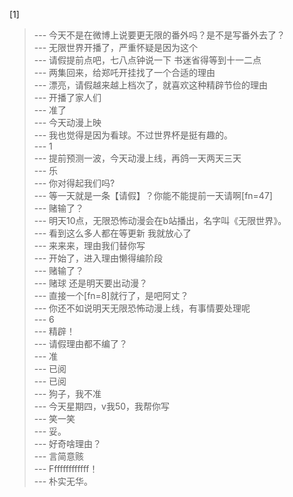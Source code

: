 
[1] 
>--- 今天不是在微博上说要更无限的番外吗？是不是写番外去了？<br>
>--- 无限世界开播了，严重怀疑是因为这个<br>
>--- 请假提前点吧，七八点钟说一下
书迷省得等到十一二点<br>
>--- 两集回来，给郑吒开挂找了一个合适的理由<br>
>--- 漂亮，请假越来越上档次了，就喜欢这种精辟节俭的理由<br>
>--- 开播了家人们<br>
>--- 准了<br>
>--- 今天动漫上映<br>
>--- 我也觉得是因为看球。不过世界杯是挺有趣的。<br>
>--- 1<br>
>--- 提前预测一波，今天动漫上线，再鸽一天两天三天<br>
>--- 乐<br>
>--- 你对得起我们吗?<br>
>--- 等一天就是一条【请假】？你能不能提前一天请啊[fn=47]<br>
>--- 赌输了？<br>
>--- 明天10点，无限恐怖动漫会在b站播出，名字叫《无限世界》。<br>
>--- 看到这么多人都在等更新 我就放心了<br>
>--- 来来来，理由我们替你写<br>
>--- 开始了，进入理由懒得编阶段<br>
>--- 赌输了？<br>
>--- 赌球
还是明天要出动漫？<br>
>--- 直接一个[fn=8]就行了，是吧阿丈？<br>
>--- 你还不如说明天无限恐怖动漫上线，有事情要处理呢<br>
>--- 6<br>
>--- 精辟！<br>
>--- 请假理由都不编了？<br>
>--- 准<br>
>--- 已阅<br>
>--- 已阅<br>
>--- 狗子，我不准<br>
>--- 今天星期四，v我50，我帮你写<br>
>--- 笑一笑<br>
>--- 妥。<br>
>--- 好奇啥理由？<br>
>--- 言简意赅<br>
>--- Fffffffffffff！<br>
>--- 朴实无华。<br>
